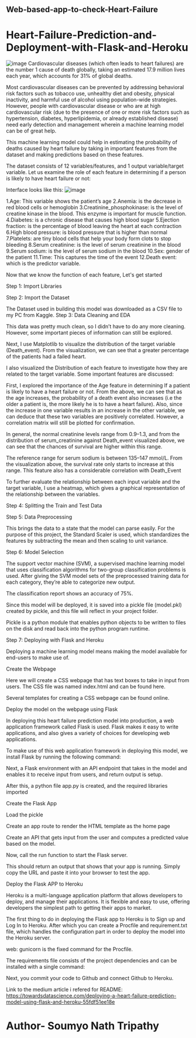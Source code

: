 ## Web-based-app-to-check-Heart-Failure
# Heart-Failure-Prediction-and-Deployment-with-Flask-and-Heroku

![image](https://user-images.githubusercontent.com/85414445/185736615-94df6113-3863-4581-80f2-d9371cfc106f.png)
Cardiovascular diseases (which often leads to heart failures) are the number 1 cause of death globally, taking an estimated 17.9 million lives each year, which accounts for 31% of global deaths.

Most cardiovascular diseases can be prevented by addressing behavioral risk factors such as tobacco use, unhealthy diet and obesity, physical inactivity, and harmful use of alcohol using population-wide strategies. However, people with cardiovascular disease or who are at high cardiovascular risk (due to the presence of one or more risk factors such as hypertension, diabetes, hyperlipidemia, or already established disease) need early detection and management wherein a machine learning model can be of great help.

This machine learning model could help in estimating the probability of deaths caused by heart failure by taking in important features from the dataset and making predictions based on these features.

The dataset consists of 12 variables/features, and 1 output variable/target variable. Let us examine the role of each feature in determining if a person is likely to have heart failure or not:

Interface looks like this:
![image](https://user-images.githubusercontent.com/85414445/216848472-3ebaa128-c897-445b-9af0-61532c1c131e.png)


1.Age: This variable shows the patient’s age
2.Anemia: is the decrease in red blood cells or hemoglobin
3.Creatinine_phosphokinase: is the level of creatine kinase in the blood. This enzyme is important for muscle function.
4.Diabetes: is a chronic disease that causes high blood sugar
5.Ejection fraction: is the percentage of blood leaving the heart at each contraction
6.High blood pressure: is blood pressure that is higher than normal
7.Platelets: are tiny blood cells that help your body form clots to stop bleeding
8.Serum creatinine: is the level of serum creatinine in the blood
9.Serum sodium: is the level of serum sodium in the blood
10.Sex: gender of the patient
11.Time: This captures the time of the event
12.Death event: which is the predictor variable.

Now that we know the function of each feature, Let's get started

Step 1: Import Libraries


Step 2: Import the Dataset

The Dataset used in building this model was downloaded as a CSV file to my PC from Kaggle.
Step 3: Data Cleaning and EDA

This data was pretty much clean, so I didn’t have to do any more cleaning. However, some important pieces of information can still be explored.


Next, I use Matplotlib to visualize the distribution of the target variable (Death_event). From the visualization, we can see that a greater percentage of the patients had a failed heart.


I also visualized the Distribution of each feature to investigate how they are related to the target variable. Some important features are discussed:


First, I explored the importance of the Age feature in determining If a patient is likely to have a heart failure or not. From the above, we can see that as the age increases, the probability of a death event also increases (i.e the older a patient is, the more likely he is to have a heart failure). Also, since the increase in one variable results in an increase in the other variable, we can deduce that these two variables are positively correlated. However, a correlation matrix will still be plotted for confirmation.


In general, the normal creatinine levels range from 0.9–1.3, and from the distribution of serum_creatinine against Death_event visualized above, we can see that the chances of survival are higher within this range.


The reference range for serum sodium is between 135–147 mmol/L. From the visualization above, the survival rate only starts to increase at this range. This feature also has a considerable correlation with Death_Event

To further evaluate the relationship between each input variable and the target variable, I use a heatmap, which gives a graphical representation of the relationship between the variables.


Step 4: Splitting the Train and Test Data


Step 5: Data Preprocessing

This brings the data to a state that the model can parse easily. For the purpose of this project, the Standard Scaler is used, which standardizes the features by subtracting the mean and then scaling to unit variance.


Step 6: Model Selection

The support vector machine (SVM), a supervised machine learning model that uses classification algorithms for two-group classification problems is used. After giving the SVM model sets of the preprocessed training data for each category, they’re able to categorize new output.


The classification report shows an accuracy of 75%.

Since this model will be deployed, it is saved into a pickle file (model.pkl) created by pickle, and this file will reflect in your project folder.

Pickle is a python module that enables python objects to be written to files on the disk and read back into the python program runtime.


Step 7: Deploying with Flask and Heroku

Deploying a machine learning model means making the model available for end-users to make use of.

Create the Webpage

Here we will create a CSS webpage that has text boxes to take in input from users. The CSS file was named index.html and can be found here.

Several templates for creating a CSS webpage can be found online.

Deploy the model on the webpage using Flask

In deploying this heart failure prediction model into production, a web application framework called Flask is used. Flask makes it easy to write applications, and also gives a variety of choices for developing web applications.

To make use of this web application framework in deploying this model, we install Flask by running the following command:


Next, a Flask environment with an API endpoint that takes in the model and enables it to receive input from users, and return output is setup.

After this, a python file app.py is created, and the required libraries imported


Create the Flask App


Load the pickle


Create an app route to render the HTML template as the home page


Create an API that gets input from the user and computes a predicted value based on the model.


Now, call the run function to start the Flask server.


This should return an output that shows that your app is running. Simply copy the URL and paste it into your browser to test the app.

Deploy the Flask APP to Heroku

Heroku is a multi-language application platform that allows developers to deploy, and manage their applications. It is flexible and easy to use, offering developers the simplest path to getting their apps to market.

The first thing to do in deploying the Flask app to Heroku is to Sign up and Log In to Heroku. After which you can create a Procfile and requirement.txt file, which handles the configuration part in order to deploy the model into the Heroku server.

web: gunicorn is the fixed command for the Procfile.


The requirements file consists of the project dependencies and can be installed with a single command:


Next, you commit your code to Github and connect Github to Heroku.



Link to the medium article i refered for README: https://towardsdatascience.com/deploying-a-heart-failure-prediction-model-using-flask-and-heroku-55fdf51ee18e










# Author- Soumyo Nath Tripathy
